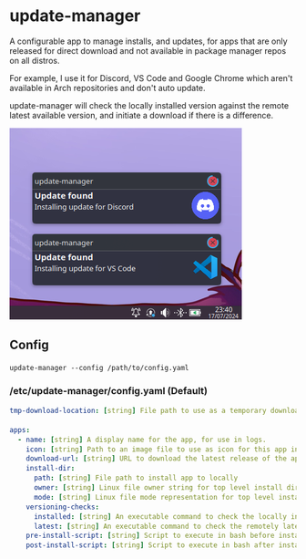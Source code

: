 # update-manager

A configurable app to manage installs, and updates, for apps that are only released for direct download and not available in package manager repos on all distros.

For example, I use it for Discord, VS Code and Google Chrome which aren't available in Arch repositories and don't auto update.

update-manager will check the locally installed version against the remote latest available version, and initiate a download if there is a difference.

![demo-img](demo.png)

## Config

`update-manager --config /path/to/config.yaml`

### /etc/update-manager/config.yaml (Default)

```yaml
tmp-download-location: [string] File path to use as a temporary download location.

apps:
  - name: [string] A display name for the app, for use in logs.
    icon: [string] Path to an image file to use as icon for this app in desktop notifications
    download-url: [string] URL to download the latest release of the application
    install-dir:
      path: [string] File path to install app to locally
      owner: [string] Linux file owner string for top level install directory and sub-files (i.e root or root:root)
      mode: [string] Linux file mode representation for top level install directory (i.e 755)
    versioning-checks:
      installed: [string] An executable command to check the locally installed version (i.e jq '.version' .discord/resources/build_info.json)
      latest: [string] An executable command to check the remotely latest available version (i.e curl -s 'https://discord.com/api/download?platform=linux&format=tar.gz' | grep -oE '[0-9]+\.[0-9]+\.[0-9]+' | head -n 1;)
    pre-install-script: [string] Script to execute in bash before install
    post-install-script: [string] Script to execute in bash after install
```